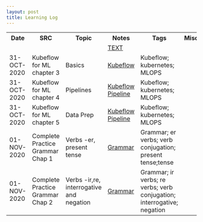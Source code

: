 ```yaml
---
layout: post
title: Learning Log
--- 
```


<table class='mytable'>
  <tr>
    <th>Date</th>
    <th>SRC</th>
    <th>Topic</th>
    <th>Notes</th>
    <th>Tags</th>
    <th>Misc</th>
  </tr>
  <tr>
    <td></td>
    <td></td>
    <td></td>
    <td><a href=''>TEXT</a></td>
    <td></td>
    <td></td>  
  </tr>
  <tr>
    <td>31-OCT-2020</td>
    <td>Kubeflow for ML chapter 3</td>
    <td>Basics</td>
    <td><a href='https://github.com/kinjaldand/Kubernetes/blob/main/Kubeflow/Kubeflow.txt'>Kubeflow</a></td>
    <td>Kubeflow; kubernetes; MLOPS</td>
    <td></td>  
  </tr>
  <tr>
    <td>31-OCT-2020</td>
    <td>Kubeflow for ML chapter 4</td>
    <td>Pipelines</td>
    <td><a href='https://github.com/kinjaldand/Kubernetes/blob/main/Kubeflow/KubeflowPipeline.txt'>Kubeflow Pipeline</a></td>
    <td>Kubeflow; kubernetes; MLOPS</td>
    <td></td>  
  </tr> 
  <tr>
    <td>31-OCT-2020</td>
    <td>Kubeflow for ML chapter 5</td>
    <td>Data Prep</td>
    <td><a href='https://github.com/kinjaldand/Kubernetes/blob/main/Kubeflow/KubeflowPipeline.txt'>Kubeflow Pipeline</a></td>
    <td>Kubeflow; kubernetes; MLOPS</td>
    <td></td>  
  </tr>
  <tr>
    <td>01-NOV-2020</td>
    <td>Complete Practice Grammar Chap 1</td>
    <td>Verbs -er, present tense</td>
    <td><a href='https://github.com/kinjaldand/FTrial/blob/main/FrenchGrammar.txt'>Grammar</a></td>
    <td>Grammar; er verbs; verb conjugation; present tense;tense</td>
    <td></td>  
  </tr>
  <tr>
    <td>01-NOV-2020</td>
    <td>Complete Practice Grammar Chap 2</td>
    <td>Verbs -ir,re, interrogative and negation</td>
    <td><a href='https://github.com/kinjaldand/FTrial/blob/main/FrenchGrammar.txt'>Grammar</a></td>
    <td>Grammar; ir verbs; re verbs; verb conjugation; interrogative; negation</td>
    <td></td>  
  </tr>
</table>
